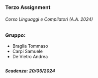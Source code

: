##
### Terzo Assignment 
###### Corso Linguaggi e Compilatori (A.A. 2024)
##
### Gruppo:
 - Braglia Tommaso
 - Carpi Samuele
 - De Vietro Andrea
##
##### Scadenza: 20/05/2024
##
